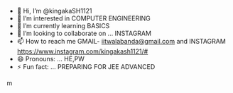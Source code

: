 - 👋 Hi, I’m @kingakaSH1121
- 👀 I’m interested in COMPUTER ENGINEERING 
- 🌱 I’m currently learning BASICS 
- 💞️ I’m looking to collaborate on ... INSTAGRAM 
- 📫 How to reach me GMAIL- iitwalabanda@gmail.com and INSTAGRAM https://www.instagram.com/kingakash1121/#
- 😄 Pronouns: ... HE,PW 
- ⚡ Fun fact: ... PREPARING FOR JEE ADVANCED 

<!---
Ayushnandi1111/Ayushnandi1111 is a ✨ special ✨ repository because its `README.md` (this file) appears on your GitHub profile.
You can click the Preview link to take a look at your changes.
--->m
